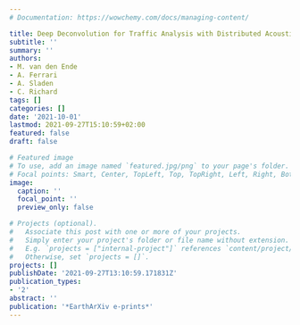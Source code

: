 ```yaml
---
# Documentation: https://wowchemy.com/docs/managing-content/

title: Deep Deconvolution for Traffic Analysis with Distributed Acoustic Sensing Data
subtitle: ''
summary: ''
authors:
- M. van den Ende
- A. Ferrari
- A. Sladen
- C. Richard
tags: []
categories: []
date: '2021-10-01'
lastmod: 2021-09-27T15:10:59+02:00
featured: false
draft: false

# Featured image
# To use, add an image named `featured.jpg/png` to your page's folder.
# Focal points: Smart, Center, TopLeft, Top, TopRight, Left, Right, BottomLeft, Bottom, BottomRight.
image:
  caption: ''
  focal_point: ''
  preview_only: false

# Projects (optional).
#   Associate this post with one or more of your projects.
#   Simply enter your project's folder or file name without extension.
#   E.g. `projects = ["internal-project"]` references `content/project/deep-learning/index.md`.
#   Otherwise, set `projects = []`.
projects: []
publishDate: '2021-09-27T13:10:59.171831Z'
publication_types:
- '2'
abstract: ''
publication: '*EarthArXiv e-prints*'
---
```

